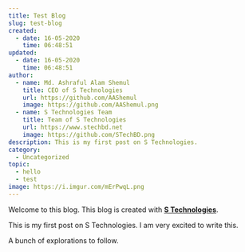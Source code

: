 ```yaml
---
title: Test Blog
slug: test-blog
created:
  - date: 16-05-2020
    time: 06:48:51
updated:
  - date: 16-05-2020
    time: 06:48:51
author:
  - name: Md. Ashraful Alam Shemul
    title: CEO of S Technologies
    url: https://github.com/AAShemul
    image: https://github.com/AAShemul.png
  - name: S Technologies Team
    title: Team of S Technologies
    url: https://www.stechbd.net
    image: https://github.com/STechBD.png
description: This is my first post on S Technologies.
category:
  - Uncategorized
topic:
  - hello
  - test
image: https://i.imgur.com/mErPwqL.png
---
```


Welcome to this blog. This blog is created with [**S Technologies**](https://www.stechbd.net).

<!-- truncate -->

This is my first post on S Technologies. I am very excited to write this.

A bunch of explorations to follow.
